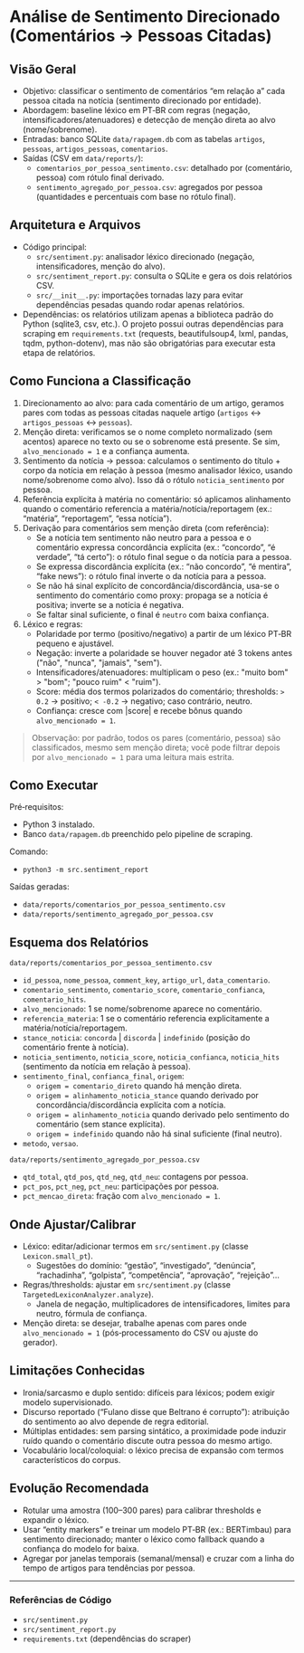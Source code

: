 # Análise de Sentimento Direcionado (Comentários → Pessoas Citadas)

## Visão Geral

- Objetivo: classificar o sentimento de comentários “em relação a” cada pessoa citada na notícia (sentimento direcionado por entidade).
- Abordagem: baseline léxico em PT‑BR com regras (negação, intensificadores/atenuadores) e detecção de menção direta ao alvo (nome/sobrenome).
- Entradas: banco SQLite `data/rapagem.db` com as tabelas `artigos`, `pessoas`, `artigos_pessoas`, `comentarios`.
- Saídas (CSV em `data/reports/`):
  - `comentarios_por_pessoa_sentimento.csv`: detalhado por (comentário, pessoa) com rótulo final derivado.
  - `sentimento_agregado_por_pessoa.csv`: agregados por pessoa (quantidades e percentuais com base no rótulo final).

## Arquitetura e Arquivos

- Código principal:
  - `src/sentiment.py`: analisador léxico direcionado (negação, intensificadores, menção do alvo).
  - `src/sentiment_report.py`: consulta o SQLite e gera os dois relatórios CSV.
  - `src/__init__.py`: importações tornadas lazy para evitar dependências pesadas quando rodar apenas relatórios.
- Dependências: os relatórios utilizam apenas a biblioteca padrão do Python (sqlite3, csv, etc.). O projeto possui outras dependências para scraping em `requirements.txt` (requests, beautifulsoup4, lxml, pandas, tqdm, python-dotenv), mas não são obrigatórias para executar esta etapa de relatórios.

## Como Funciona a Classificação

1. Direcionamento ao alvo: para cada comentário de um artigo, geramos pares com todas as pessoas citadas naquele artigo (`artigos` ↔ `artigos_pessoas` ↔ `pessoas`).
2. Menção direta: verificamos se o nome completo normalizado (sem acentos) aparece no texto ou se o sobrenome está presente. Se sim, `alvo_mencionado = 1` e a confiança aumenta.
3. Sentimento da notícia → pessoa: calculamos o sentimento do título + corpo da notícia em relação à pessoa (mesmo analisador léxico, usando nome/sobrenome como alvo). Isso dá o rótulo `noticia_sentimento` por pessoa.
4. Referência explícita à matéria no comentário: só aplicamos alinhamento quando o comentário referencia a matéria/notícia/reportagem (ex.: “matéria”, “reportagem”, “essa notícia”).
5. Derivação para comentários sem menção direta (com referência):
   - Se a notícia tem sentimento não neutro para a pessoa e o comentário expressa concordância explícita (ex.: “concordo”, “é verdade”, “tá certo”): o rótulo final segue o da notícia para a pessoa.
   - Se expressa discordância explícita (ex.: “não concordo”, “é mentira”, “fake news”): o rótulo final inverte o da notícia para a pessoa.
   - Se não há sinal explícito de concordância/discordância, usa-se o sentimento do comentário como proxy: propaga se a notícia é positiva; inverte se a notícia é negativa.
   - Se faltar sinal suficiente, o final é `neutro` com baixa confiança.
6. Léxico e regras:
   - Polaridade por termo (positivo/negativo) a partir de um léxico PT‑BR pequeno e ajustável.
   - Negação: inverte a polaridade se houver negador até 3 tokens antes ("não", "nunca", "jamais", "sem").
   - Intensificadores/atenuadores: multiplicam o peso (ex.: "muito bom" > "bom"; "pouco ruim" < "ruim").
   - Score: média dos termos polarizados do comentário; thresholds: `> 0.2` → positivo; `< -0.2` → negativo; caso contrário, neutro.
   - Confiança: cresce com |score| e recebe bônus quando `alvo_mencionado = 1`.

> Observação: por padrão, todos os pares (comentário, pessoa) são classificados, mesmo sem menção direta; você pode filtrar depois por `alvo_mencionado = 1` para uma leitura mais estrita.

## Como Executar

Pré‑requisitos:
- Python 3 instalado.
- Banco `data/rapagem.db` preenchido pelo pipeline de scraping.

Comando:
- `python3 -m src.sentiment_report`

Saídas geradas:
- `data/reports/comentarios_por_pessoa_sentimento.csv`
- `data/reports/sentimento_agregado_por_pessoa.csv`

## Esquema dos Relatórios

`data/reports/comentarios_por_pessoa_sentimento.csv`
- `id_pessoa`, `nome_pessoa`, `comment_key`, `artigo_url`, `data_comentario`.
- `comentario_sentimento`, `comentario_score`, `comentario_confianca`, `comentario_hits`.
- `alvo_mencionado`: 1 se nome/sobrenome aparece no comentário.
- `referencia_materia`: 1 se o comentário referencia explicitamente a matéria/notícia/reportagem.
- `stance_noticia`: `concorda` | `discorda` | `indefinido` (posição do comentário frente à notícia).
- `noticia_sentimento`, `noticia_score`, `noticia_confianca`, `noticia_hits` (sentimento da notícia em relação à pessoa).
- `sentimento_final`, `confianca_final`, `origem`:
  - `origem = comentario_direto` quando há menção direta.
  - `origem = alinhamento_noticia_stance` quando derivado por concordância/discordância explícita com a notícia.
  - `origem = alinhamento_noticia` quando derivado pelo sentimento do comentário (sem stance explícita).
  - `origem = indefinido` quando não há sinal suficiente (final neutro).
- `metodo`, `versao`.

`data/reports/sentimento_agregado_por_pessoa.csv`
- `qtd_total`, `qtd_pos`, `qtd_neg`, `qtd_neu`: contagens por pessoa.
- `pct_pos`, `pct_neg`, `pct_neu`: participações por pessoa.
- `pct_mencao_direta`: fração com `alvo_mencionado = 1`.

## Onde Ajustar/Calibrar

- Léxico: editar/adicionar termos em `src/sentiment.py` (classe `Lexicon.small_pt`).
  - Sugestões do domínio: “gestão”, “investigado”, “denúncia”, “rachadinha”, “golpista”, “competência”, “aprovação”, “rejeição”…
- Regras/thresholds: ajustar em `src/sentiment.py` (classe `TargetedLexiconAnalyzer.analyze`).
  - Janela de negação, multiplicadores de intensificadores, limites para neutro, fórmula de confiança.
- Menção direta: se desejar, trabalhe apenas com pares onde `alvo_mencionado = 1` (pós‑processamento do CSV ou ajuste do gerador).

## Limitações Conhecidas

- Ironia/sarcasmo e duplo sentido: difíceis para léxicos; podem exigir modelo supervisionado.
- Discurso reportado (“Fulano disse que Beltrano é corrupto”): atribuição do sentimento ao alvo depende de regra editorial.
- Múltiplas entidades: sem parsing sintático, a proximidade pode induzir ruído quando o comentário discute outra pessoa do mesmo artigo.
- Vocabulário local/coloquial: o léxico precisa de expansão com termos característicos do corpus.

## Evolução Recomendada

- Rotular uma amostra (100–300 pares) para calibrar thresholds e expandir o léxico.
- Usar “entity markers” e treinar um modelo PT‑BR (ex.: BERTimbau) para sentimento direcionado; manter o léxico como fallback quando a confiança do modelo for baixa.
- Agregar por janelas temporais (semanal/mensal) e cruzar com a linha do tempo de artigos para tendências por pessoa.

---

### Referências de Código

- `src/sentiment.py`
- `src/sentiment_report.py`
- `requirements.txt` (dependências do scraper)
